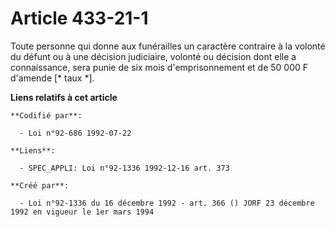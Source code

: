 # Article 433-21-1

Toute personne qui donne aux funérailles un caractère contraire à la volonté du défunt ou à une décision judiciaire, volonté
ou décision dont elle a connaissance, sera punie de six mois d'emprisonnement et de 50 000 F d'amende [* taux *].

**Liens relatifs à cet article**

	**Codifié par**:

	  - Loi n°92-686 1992-07-22

	**Liens**:

	  - SPEC_APPLI: Loi n°92-1336 1992-12-16 art. 373

	**Créé par**:

	  - Loi n°92-1336 du 16 décembre 1992 - art. 366 () JORF 23 décembre 1992 en vigueur le 1er mars 1994
